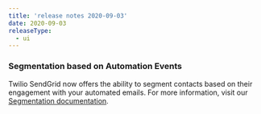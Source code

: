 ```yaml
---
title: 'release notes 2020-09-03'
date: 2020-09-03
releaseType:
  - ui
---
```


### Segmentation based on Automation Events

Twilio SendGrid now offers the ability to segment contacts based on their engagement with your automated emails. For more information, visit our [Segmentation documentation]({{root_url}}/ui/managing-contacts/segmenting-your-contacts/#automations-fields).
